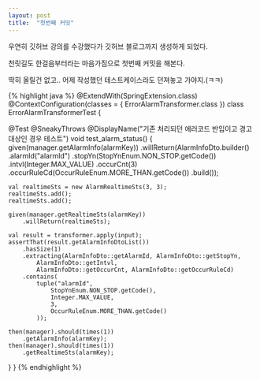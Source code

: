 ```yaml
---
layout: post
title:  "첫번째 커밋"
---
```

우연히 깃허브 강의를 수강했다가 깃허브 블로그까지 생성하게 되었다. 

천릿길도 한걸음부터라는 마음가짐으로 첫번째 커밋을 해본다. 

딱히 올릴건 없고.. 어제 작성했던 테스트케이스라도 던져놓고 가야지.(ㅋㅋ)


{% highlight java %}
@ExtendWith(SpringExtension.class)
@ContextConfiguration(classes = { ErrorAlarmTransformer.class })
class ErrorAlarmTransformerTest {

  @Test
  @SneakyThrows
  @DisplayName("기존 처리되던 에러코드 반입이고 경고 대상인 경우 테스트")
  void test_alarm_status() {
    given(manager.getAlarmInfo(alarmKey))
        .willReturn(AlarmInfoDto.builder()
            .alarmId("alarmId")
            .stopYn(StopYnEnum.NON_STOP.getCode())
            .intvl(Integer.MAX_VALUE)
            .occurCnt(3)
            .occurRuleCd(OccurRuleEnum.MORE_THAN.getCode())
            .build());

    val realtimeSts = new AlarmRealtimeSts(3, 3);
    realtimeSts.add();
    realtimeSts.add();

    given(manager.getRealtimeSts(alarmKey))
        .willReturn(realtimeSts);

    val result = transformer.apply(input);
    assertThat(result.getAlarmInfoDtoList())
        .hasSize(1)
        .extracting(AlarmInfoDto::getAlarmId, AlarmInfoDto::getStopYn,
            AlarmInfoDto::getIntvl,
            AlarmInfoDto::getOccurCnt, AlarmInfoDto::getOccurRuleCd)
        .contains(
            tuple("alarmId", 
                StopYnEnum.NON_STOP.getCode(), 
                Integer.MAX_VALUE,
                3,
                OccurRuleEnum.MORE_THAN.getCode()
            ));

    then(manager).should(times(1))
        .getAlarmInfo(alarmKey);
    then(manager).should(times(1))
        .getRealtimeSts(alarmKey);
  }
}
{% endhighlight %}